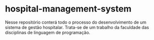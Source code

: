 # hospital-management-system
Nesse repositório conterá todo o processo do desenvolvimento de um sistema de gestão hospitalar. Trata-se de um trabalho da faculdade das disciplinas de linguagem de programação.
